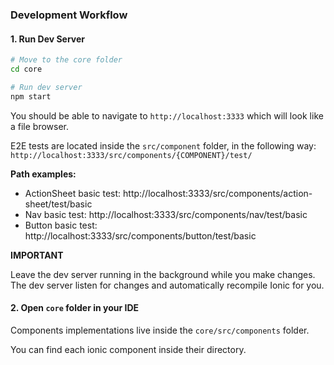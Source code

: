 ### Development Workflow

#### 1. Run Dev Server

```bash
# Move to the core folder
cd core

# Run dev server
npm start
```

You should be able to navigate to `http://localhost:3333` which will look like a file browser.

E2E tests are located inside the `src/component` folder, in the following way: `http://localhost:3333/src/components/{COMPONENT}/test/`


**Path examples:**

- ActionSheet basic test: http://localhost:3333/src/components/action-sheet/test/basic
- Nav basic test: http://localhost:3333/src/components/nav/test/basic
- Button basic test:
http://localhost:3333/src/components/button/test/basic


**IMPORTANT**

Leave the dev server running in the background while you make changes. The dev server listen for changes and automatically recompile Ionic for you.



#### 2. Open `core` folder in your IDE

Components implementations live inside the `core/src/components` folder.

You can find each ionic component inside their directory.
